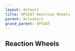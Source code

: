 ```yaml
---
layout: default
title: OPSSAT Reaction Wheels
parent: Actuators
grand_parent: OPSSAT
---
```



## Reaction Wheels

